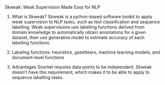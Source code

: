 Skweak: Weak Supervision Made Easy for NLP

1.	What is Skweak?
Skweak is a python-based software toolkit to apply weak supervision to NLP tasks, such as text classification and sequence labelling. Weak supervisions use labelling functions derived from domain knowledge to automatically obtain annotations for a given dataset, then use generative model to estimate accuracy of each labelling functions.

2.	Labeling functions:
heuristics, gazetteers, machine learning models, and document-level functions

3.	Advantages
Snorkel requires data points to be independent. Skweak doesn’t have this requirement, which makes it to be able to apply to sequence labelling tasks.


